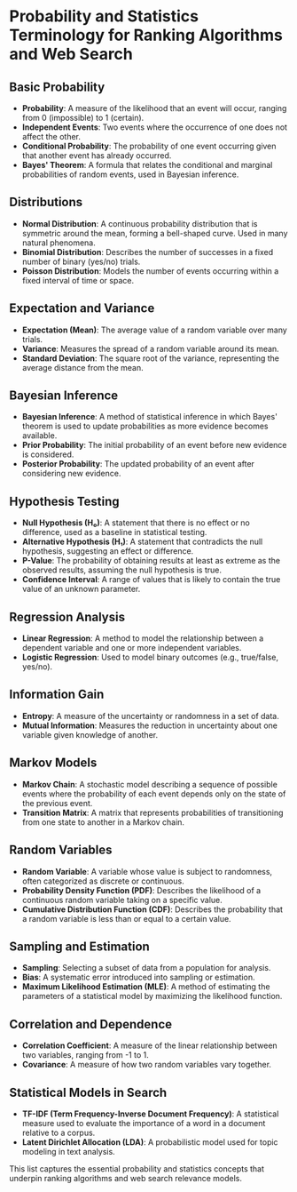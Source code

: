 
# Probability and Statistics Terminology for Ranking Algorithms and Web Search

## Basic Probability
- **Probability**: A measure of the likelihood that an event will occur, ranging from 0 (impossible) to 1 (certain).
- **Independent Events**: Two events where the occurrence of one does not affect the other.
- **Conditional Probability**: The probability of one event occurring given that another event has already occurred.
- **Bayes' Theorem**: A formula that relates the conditional and marginal probabilities of random events, used in Bayesian inference.

## Distributions
- **Normal Distribution**: A continuous probability distribution that is symmetric around the mean, forming a bell-shaped curve. Used in many natural phenomena.
- **Binomial Distribution**: Describes the number of successes in a fixed number of binary (yes/no) trials.
- **Poisson Distribution**: Models the number of events occurring within a fixed interval of time or space.

## Expectation and Variance
- **Expectation (Mean)**: The average value of a random variable over many trials.
- **Variance**: Measures the spread of a random variable around its mean.
- **Standard Deviation**: The square root of the variance, representing the average distance from the mean.

## Bayesian Inference
- **Bayesian Inference**: A method of statistical inference in which Bayes' theorem is used to update probabilities as more evidence becomes available.
- **Prior Probability**: The initial probability of an event before new evidence is considered.
- **Posterior Probability**: The updated probability of an event after considering new evidence.

## Hypothesis Testing
- **Null Hypothesis (H₀)**: A statement that there is no effect or no difference, used as a baseline in statistical testing.
- **Alternative Hypothesis (H₁)**: A statement that contradicts the null hypothesis, suggesting an effect or difference.
- **P-Value**: The probability of obtaining results at least as extreme as the observed results, assuming the null hypothesis is true.
- **Confidence Interval**: A range of values that is likely to contain the true value of an unknown parameter.

## Regression Analysis
- **Linear Regression**: A method to model the relationship between a dependent variable and one or more independent variables.
- **Logistic Regression**: Used to model binary outcomes (e.g., true/false, yes/no).

## Information Gain
- **Entropy**: A measure of the uncertainty or randomness in a set of data.
- **Mutual Information**: Measures the reduction in uncertainty about one variable given knowledge of another.

## Markov Models
- **Markov Chain**: A stochastic model describing a sequence of possible events where the probability of each event depends only on the state of the previous event.
- **Transition Matrix**: A matrix that represents probabilities of transitioning from one state to another in a Markov chain.

## Random Variables
- **Random Variable**: A variable whose value is subject to randomness, often categorized as discrete or continuous.
- **Probability Density Function (PDF)**: Describes the likelihood of a continuous random variable taking on a specific value.
- **Cumulative Distribution Function (CDF)**: Describes the probability that a random variable is less than or equal to a certain value.

## Sampling and Estimation
- **Sampling**: Selecting a subset of data from a population for analysis.
- **Bias**: A systematic error introduced into sampling or estimation.
- **Maximum Likelihood Estimation (MLE)**: A method of estimating the parameters of a statistical model by maximizing the likelihood function.

## Correlation and Dependence
- **Correlation Coefficient**: A measure of the linear relationship between two variables, ranging from -1 to 1.
- **Covariance**: A measure of how two random variables vary together.

## Statistical Models in Search
- **TF-IDF (Term Frequency-Inverse Document Frequency)**: A statistical measure used to evaluate the importance of a word in a document relative to a corpus.
- **Latent Dirichlet Allocation (LDA)**: A probabilistic model used for topic modeling in text analysis.

This list captures the essential probability and statistics concepts that underpin ranking algorithms and web search relevance models.
